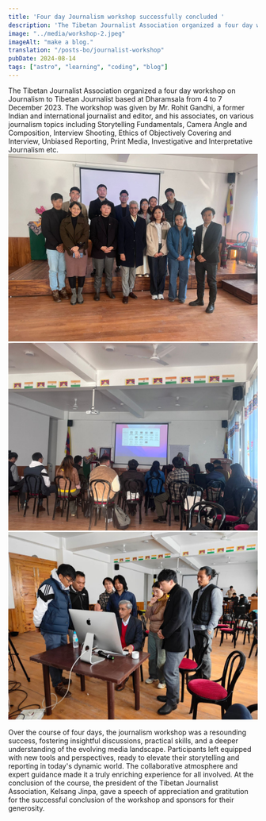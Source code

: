 ```yaml
---
title: 'Four day Journalism workshop successfully concluded '
description: 'The Tibetan Journalist Association organized a four day workshop on Journalism to Tibetan Journalist based at Dharamsala from 4 to 7 December 2023'
image: "../media/workshop-2.jpeg"
imageAlt: "make a blog."
translation: "/posts-bo/journalist-workshop"
pubDate: 2024-08-14
tags: ["astro", "learning", "coding", "blog"]
---
```


The Tibetan Journalist Association organized a four day workshop on Journalism to Tibetan Journalist based at Dharamsala from 4 to 7 December 2023. The workshop was given by Mr. Rohit Gandhi, a former Indian and international journalist and editor, and his associates, on various journalism topics including Storytelling Fundamentals, Camera Angle and Composition, Interview Shooting, Ethics of Objectively Covering and Interview, Unbiased Reporting, Print Media, Investigative and Interpretative Journalism etc. 
![workshop-2](../media/workshop-1.jpeg)
![workshop-2](../media/workshop-2.jpeg)
![workshop-2](../media/workshop-3.jpeg)

Over the course of four days, the journalism workshop was a resounding success, fostering insightful discussions, practical skills, and a deeper understanding of the evolving media landscape. Participants left equipped with new tools and perspectives, ready to elevate their storytelling and reporting in today's dynamic world. The collaborative atmosphere and expert guidance made it a truly enriching experience for all involved. At the conclusion of the course, the president of the Tibetan Journalist Association, Kelsang Jinpa, gave a speech of appreciation and gratitution for the successful conclusion of the workshop and sponsors for their generosity.
